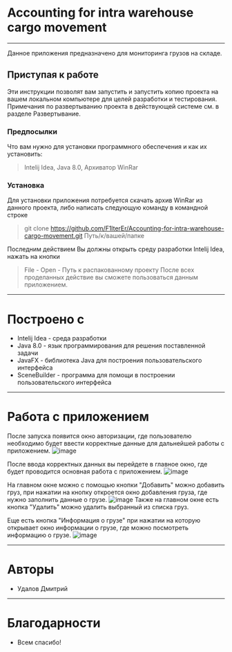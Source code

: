 # Accounting for intra warehouse cargo movement
----
Данное приложения предназначено для мониторинга грузов на складе.

## Приступая к работе
Эти инструкции позволят вам запустить и запустить копию проекта на вашем локальном компьютере для целей разработки и тестирования. Примечания по развертыванию проекта в действующей системе см. в разделе Развертывание.

### Предпосылки
Что вам нужно для установки программного обеспечения и как их установить:

> Intelij Idea, Java 8.0, Архиватор WinRar
### Установка
Для установки приложения потребуется скачать архив WinRar из данного проекта, либо написать следующую команду в командной строке
> git clone https://github.com/F1lterEr/Accounting-for-intra-warehouse-cargo-movement.git Путь/к/вашей/папке

Последним действием Вы должны открыть среду разработки Intelij Idea, нажать на кнопки
> File - Open - Путь к распакованному проекту
После всех проделанных действие вы сможете пользоваться данным приложением.

----
# Построено с
- Intelij Idea - среда разработки
- Java 8.0 - язык программирования для решения поставленной задачи
- JavaFX - библиотека Java для построения пользовательского интерфейса
- SceneBuilder - программа для помощи в построении пользовательского интерфейса

----
# Работа с приложением
После запуска появится окно авторизации, где пользователю необходимо будет ввести корректные данные для дальнейшей работы с приложением.
![image](https://user-images.githubusercontent.com/98636299/209690334-c9ea4073-2ac4-4362-b709-e399a6138982.png)

После ввода корректных данных вы перейдете в главное окно, где будет проводится основная работа с приложением.
![image](https://user-images.githubusercontent.com/98636299/209690468-3db689b5-2231-4f2a-a998-2d93a61fe5dc.png)

На главном окне можно с помощью кнопки "Добавить" можно добавить груз, при нажатии на кнопку откроется окно добавления груза, где нужно заполнить данные о грузе.
![image](https://user-images.githubusercontent.com/98636299/209690628-b2681f4b-496f-42fa-939b-e150a42ad70a.png)
Также на главном окне есть кнопка "Удалить" можно удалить выбранный из списка груз.

Еще есть кнопка "Информация о грузе" при нажатии на которую открывает окно информации о грузе, где можно посмотреть информацию о грузе.
![image](https://user-images.githubusercontent.com/98636299/209691626-41f6a6dd-8e84-4d45-b593-fbf216f37932.png)

----
# Авторы
- Удалов Дмитрий

----
# Благодарности
- Всем спасибо!
